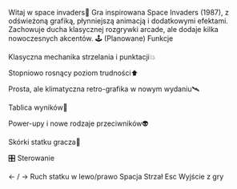 Witaj w space invaders👾
Gra inspirowana Space Invaders (1987), z odświeżoną grafiką, płynniejszą animacją i dodatkowymi efektami.
Zachowuje ducha klasycznej rozgrywki arcade, ale dodaje kilka nowoczesnych akcentów.
🕹️ (Planowane) Funkcje 

Klasyczna mechanika strzelania i punktacji💥

Stopniowo rosnący poziom trudności⬆️

Prosta, ale klimatyczna retro-grafika w nowym wydaniu🛰️

Tablica wyników🔢

Power-upy i nowe rodzaje przeciwników👽

Skórki statku gracza🚀

🎛 Sterowanie

← / →	Ruch statku w lewo/prawo
Spacja	Strzał
Esc	Wyjście z gry
